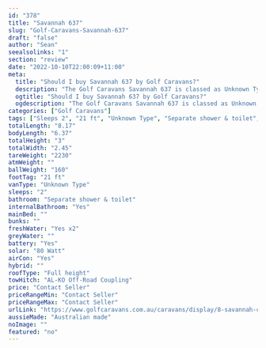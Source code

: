 ```yaml
---
id: "378"
title: "Savannah 637"
slug: "Golf-Caravans-Savannah-637"
draft: "false"
author: "Sean"
seealsolinks: "1"
section: "review"
date: "2022-10-10T22:00:09+11:00"
meta:
  title: "Should I buy Savannah 637 by Golf Caravans?"
  description: "The Golf Caravans Savannah 637 is classed as Unknown Type, and sleeps 2 people. It is Australian made and comes in at 21 ft. It generally has Separate shower & toilet."
  ogtitle: "Should I buy Savannah 637 by Golf Caravans?"
  ogdescription: "The Golf Caravans Savannah 637 is classed as Unknown Type, and sleeps 2 people. It is Australian made and comes in at 21 ft. It generally has Separate shower & toilet."
categories: ["Golf Caravans"]
tags: ["Sleeps 2", "21 ft", "Unknown Type", "Separate shower & toilet", "Full height", "Price Unknown", "Australian made"]
totalLength: "8.17"
bodyLength: "6.37"
totalHeight: "3"
totalWidth: "2.45"
tareWeight: "2230"
atmWeight: ""
ballWeight: "160"
footTag: "21 ft"
vanType: "Unknown Type"
sleeps: "2"
bathroom: "Separate shower & toilet"
internalBathroom: "Yes"
mainBed: ""
bunks: ""
freshWater: "Yes x2"
greyWater: ""
battery: "Yes"
solar: "80 Watt"
airCon: "Yes"
hybrid: ""
roofType: "Full height"
towHitch: "AL-KO Off-Road Coupling"
price: "Contact Seller"
priceRangeMin: "Contact Seller"
priceRangeMax: "Contact Seller"
urlLink: "https://www.golfcaravans.com.au/caravans/display/8-savannah-caravan-range-/"
aussieMade: "Australian made"
noImage: ""
featured: "no"
---
```

